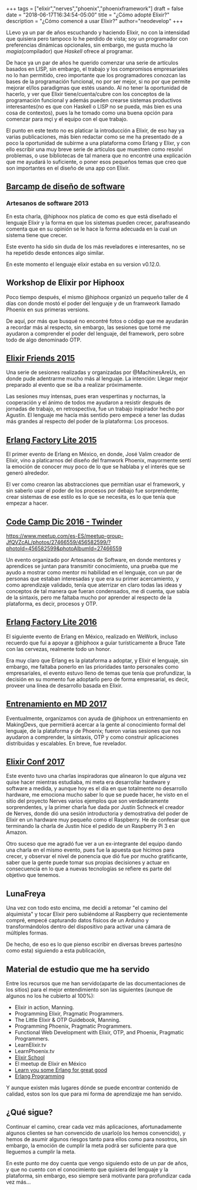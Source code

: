 +++
tags = ["elixir","nerves","phoenix","phoenixframework"]
draft = false
date = "2018-06-17T16:34:54-05:00"
title = "¿Cómo adopté Elixir?"
description = "¿Cómo comencé a usar Elixir?"
author="neodevelop"
+++

LLevo ya un par de años escuchando y haciendo Elixir, no con la intensidad que quisiera pero tampoco lo he perdido de vista; soy un programador con preferencias dinámicas opcionales, sin embargo, me gusta mucho la _magia_(compilador) que *Haskell* ofrece al programar.

De hace ya un par de años he querido comenzar una serie de artículos basados en LISP, sin embargo, el trabajo y los compromisos empresariales no lo han permitido, creo importante que los programadores conozcan las bases de la programación funcional, no por ser mejor, si no por que permite mejorar el/los paradigmas que estés usando. Al no tener la oportunidad de hacerlo, y ver que Elixir tiene/cuenta/cubre con los conceptos de la programación funcional y además pueden crearse sistemas productivos interesantes(no es que con Haskell o LISP no se pueda, más bien es una cosa de contextos), pues la he tomado como una buena opción para comenzar para mçi y el equipo con el que trabajo.

El punto en este texto no es platicar la introducción a Elixir, de eso hay ya varias publicaciones, más bien redactar como se me ha presentado de a poco la oportunidad de subirme a una plataforma como Erlang y Elixr, y con ello escribir una muy breve serie de artículos que muestren como resolví problemas, o use bibliotecas de tal manera que no encontré una explicación que me ayudará lo suficiente, o poner esos pequeños temas que creo que son importantes en el diseño de una app con Elixir.

## [Barcamp de diseño de software](https://www.youtube.com/watch?v=SWwEMYMDo_o)

### Artesanos de software 2013

En esta charla, @hiphoox nos platica de como es que está diseñado el lenguaje Elixir y la forma en que los sistemas pueden crecer, parafraseando comenta que en su opinión se le hace la forma adecuada en la cual un sistema tiene que crecer.

Este evento ha sido sin duda de los más reveladores e interesantes, no se ha repetido desde entonces algo similar.

En este momento el lenguaje elixir estaba en su version v0.12.0.

## Workshop de Elixir por Hiphoox

Poco tiempo después, el mismo @hiphoox organizó un pequeño taller de 4 días con donde mostó el poder del lenguaje y de un framweork llamado Phoenix en sus primeras versions.

De aquí, por más que busqué no encontré fotos o código que me ayudarán a recordar más al respecto, sin embargo, las sesiones que tomé me ayudaron a comprender el poder del lenguaje, del framework, pero sobre todo de algo denominado OTP.

## [Elixir Friends 2015](https://github.com/ElixirFriendsMx/elixir_dojo_mx)

Una serie de sesiones realizadas y organizadas por @MachinesAreUs, en donde pude adentrarme mucho más al lenguaje. La intención: Llegar mejor preparado al evento que se iba a realizar próximamente. 

Las sesiones muy intensas, pues eran vespertinas y nocturnas, la cooperación y el ánimo de todos me ayudaron a resistir después de jornadas de trabajo, en retrospectiva, fue un trabajo inspirador hecho por Agustín. El lenguaje me hacía más sentido pero empecé a tener las dudas más grandes al respecto del poder de la plataforma: Los procesos.

## [Erlang Factory Lite 2015](http://www.erlang-factory.com/mexico2015)

El primer evento de Erlang en México, en donde, José Valim creador de Elixir, vino a platicarnos del diseño del framwork Phoenix, mayormente sentí la emoción de conocer muy poco de lo que se hablaba y el interés que se generó alrededor. 

El ver como crearon las abstracciones que permitían usar el framework, y sin saberlo usar el poder de los procesos por debajo fue sorprendente; crear sistemas de ese estilo es lo que se necesita, es lo que tenía que empezar a hacer.

## [Code Camp Dic 2016 - Twinder](https://github.com/CodeCampMx/twinder/tree/master/lib)

https://www.meetup.com/es-ES/meetup-group-JfQVZcAL/photos/27466559/456582599/?photoId=456582599&photoAlbumId=27466559

Un evento organizado por Artesanos de Software, en donde mentores y aprendices se juntan para transmitir conocimiento, una prueba que me ayudo a mostrar como mentor mi habilidad en el lenguaje, con un par de personas que estaban interesadas y que era su primer acercamiento, y como aprendizaje validado, tenía que aterrizar en claro todas las ideas y conceptos de tal manera que fueran condensados, me di cuenta, que sabía de la sintaxis, pero me faltaba mucho por aprender al respecto de la plataforma, es decir, procesos y OTP.

## [Erlang Factory Lite 2016](http://www.erlang-factory.com/mexico2016)

El siguiente evento de Erlang en México, realizado en WeWork, incluso recuerdo que fui a apoyar a @hiphoox a guíar turísticamente a Bruce Tate con las cervezas, realmente todo un honor.

Era muy claro que Erlang es la plataforma a adoptar, y Elixir el lenguaje, sin embargo, me faltaba ponerlo en las prioridades tanto personales como empresariales, el evento estuvo lleno de temas que tenía que profundizar, la decisión en su momento fue adoptarlo pero de forma empresarial, es decir, proveer una línea de desarrollo basada en Elixir.

## [Entrenamiento en MD 2017](https://github.com/makingdevs/elixir-training-0217)

Eventualmente, organizamos con ayuda de @hiphoox un entrenamiento en MakingDevs, que permitierá acercar a la gente al conocimiento formal del lenguaje, de la plataforma y de Phoenix; fueron varias sesiones que nos ayudaron a comprender, la sintaxis, OTP y como construir aplicaciones distribuidas y escalables. En breve, fue revelador.

## [Elixir Conf 2017](http://elixirconf.mx/)

Este evento tuvo una charlas inspiradoras que alinearon lo que alguna vez quise hacer mientras estudiaba, mi meta era desarrollar hardware y software a medida, y aunque hoy es el día en que totalmente no desarrollo hardware, me emociona mucho saber lo que se puede hacer, he visto en el sitio del proyecto Nerves varios ejemplos que son verdaderamente sorprendentes, y la primer charla fue dada por Justin Schneck el creador de Nerves, donde dió una sesión introductoria y demostrativa del poder de Elixir en un hardware muy pequeño como el Raspberry. He de confesar que terminando la charla de Justin hice el pedido de un Raspberry Pi 3 en Amazon.

Otro suceso que me agradó fue ver a un ex-integrante del equipo dando una charla en el mismo evento, pues fue la apuesta que hicimos para crecer, y observar el nivel de ponencia que dió fue por mucho gratificante, saber que la gente puede tomar sus propias decisiones y actuar en consecuencia en lo que a nuevas tecnologías se refiere es parte del objetivo que tenemos.

## LunaFreya

Una vez con todo esto encima, me decidí a retomar "el camino del alquimista" y tocar Elixir pero subiéndome al Raspberry que recientemente compré, empecé capturando datos físicos de un Arduino y transformándolos dentro del dispositivo para activar una cámara de múltiples formas. 

De hecho, de eso es lo que pienso escribir en diversas breves partes(no como esta) siguiendo a esta publicación,

## Material de estudio que me ha servido

Entre los recursos que me han servido(aparte de las documentaciones de los sitios) para el mejor entendimiento son las siguientes (aunque de algunos no los he cubierto al 100%):

- Elixir in action, Manning.
- Programming Elixir, Pragmatic Programmers.
- The Little Elixir & OTP Guidebook, Manning.
- Programming Phoenix, Pragmatic Programmers.
- Functional Web Development with Elixir, OTP, and Phoenix, Pragmatic Programmers.
- LearnElixir.tv
- LearnPhoenix.tv
- [Elixir School](https://elixirschool.com/es/)
- El meetup de Elixir en México
- [Learn you some Erlang for great good](http://learnyousomeerlang.com/content)
- [Erlang Programming](http://shop.oreilly.com/product/9780596518189.do)

Y aunque existen más lugares dónde se puede encontrar contenido de calidad, estos son los que para mi forma de aprendizaje me han servido.

## ¿Qué sigue?

Continuar el camino, crear cada vez más aplicaciones, afortunadamente algunos clientes se han convencido de usarlo(o los hemos convencido), y hemos de asumir algunos riesgos tanto para ellos como para nosotros, sin embargo, la emoción de cumplir la meta podrá ser suficiente para que lleguemos a cumplir la meta.

En este punto me doy cuenta que vengo siguiendo esto de un par de años, y que no cuento con el conocimiento que quisiera del lenguaje y la plataforma, sin embargo, eso siempre será motivante para profundizar cada vez más...